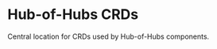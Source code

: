 [comment]: # ( Copyright Contributors to the Open Cluster Management project )

# Hub-of-Hubs CRDs
Central location for CRDs used by Hub-of-Hubs components.



